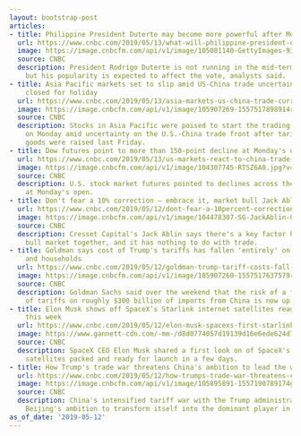 ```yaml
---
layout: bootstrap-post
articles:
- title: Philippine President Duterte may become more powerful after Monday's elections
  url: https://www.cnbc.com/2019/05/13/what-will-philippine-president-duterte-do-after-mid-term-elections.html
  image: https://image.cnbcfm.com/api/v1/image/105081140-GettyImages-934952192r.jpg?v=1557473856
  source: CNBC
  description: President Rodrigo Duterte is not running in the mid-term elections,
    but his popularity is expected to affect the vote, analysts said.
- title: Asia Pacific markets set to slip amid US-China trade uncertainty; Hong Kong
    closed for holiday
  url: https://www.cnbc.com/2019/05/13/asia-markets-us-china-trade-currencies-in-focus.html
  image: https://image.cnbcfm.com/api/v1/image/105907269-1557517898914rts1j4ci.jpg?v=1557517940
  source: CNBC
  description: Stocks in Asia Pacific were poised to start the trading week lower
    on Monday amid uncertainty on the U.S.-China trade front after tariffs on Chinese
    goods were raised last Friday.
- title: Dow futures point to more than 150-point decline at Monday's open
  url: https://www.cnbc.com/2019/05/13/us-markets-react-to-china-trade-war-news-and-more.html
  image: https://image.cnbcfm.com/api/v1/image/104307745-RTSZ6A0.jpg?v=1539000619
  source: CNBC
  description: U.S. stock market futures pointed to declines across the major indexes
    at Monday's open.
- title: Don't fear a 10% correction — embrace it, market bull Jack Ablin says
  url: https://www.cnbc.com/2019/05/12/dont-fear-a-10percent-correction---embrace-it-bull-jack-ablin-says.html
  image: https://image.cnbcfm.com/api/v1/image/104478307-SG-JackAblin-03-051817.jpg?v=1543955475
  source: CNBC
  description: Cresset Capital's Jack Ablin says there's a key factor holding the
    bull market together, and it has nothing to do with trade.
- title: Goldman says cost of Trump's tariffs has fallen 'entirely' on US businesses
    and households
  url: https://www.cnbc.com/2019/05/12/goldman-trump-tariff-costs-fall-entirely-on-us-businesses-households.html
  image: https://image.cnbcfm.com/api/v1/image/105907260-1557517637579rtx6uu7r.jpg?v=1557517682
  source: CNBC
  description: Goldman Sachs said over the weekend that the risk of a final round
    of tariffs on roughly $300 billion of imports from China is now up to 30%.
- title: Elon Musk shows off SpaceX’s Starlink internet satellites ready for launch
    this week
  url: https://www.cnbc.com/2019/05/12/elon-musk-spacexs-first-starlink-internet-satellites-launch-ready.html?utm_source=google&utm_medium=amp&utm_campaign=speakable
  image: https://www.gannett-cdn.com/-mm-/d8d0774057d19139d16e6ede624d76e89947662d/c=1-0-1365-767/local/-/media/2018/10/31/USATODAY/usatsports/247WallSt.com-247WS-501941-imageforentry30.jpg?width=3200&height=1680&fit=crop
  source: CNBC
  description: SpaceX CEO Elon Musk shared a first look on of SpaceX's Starlink internet
    satellites packed and ready for launch in a few days.
- title: How Trump's trade war threatens China's ambition to lead the world in technology
  url: https://www.cnbc.com/2019/05/12/how-trumps-trade-war-threatens-chinas-ambition-to-lead-the-world-in-technology.html
  image: https://image.cnbcfm.com/api/v1/image/105895891-1557190789174gettyimages-871861624.jpeg?v=1557190854
  source: CNBC
  description: China's intensified tariff war with the Trump administration is threatening
    Beijing's ambition to transform itself into the dominant player in global technology.
as_of_date: '2019-05-12'
---
```


